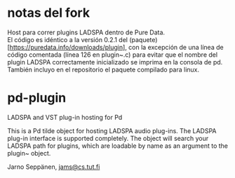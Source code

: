 # notas del fork
Host para correr plugins LADSPA dentro de Pure Data.  
El código es idéntico a la versión 0.2.1 del (paquete)[https://puredata.info/downloads/plugin], con la excepción de una línea de código comentada (línea 126 en plugin~.c) para evitar que el nombre del plugin LADSPA correctamente inicializado se imprima en la consola de pd. También incluyo en el repositorio el paquete compilado para linux.

# pd-plugin
LADSPA and VST plug-in hosting for Pd

This is a Pd tilde object for hosting LADSPA audio plug-ins. The
LADSPA plug-in interface is supported completely. The object will
search your LADSPA path for plugins, which are loadable by name as an
argument to the plugin~ object.

Jarno Seppänen, jams@cs.tut.fi
